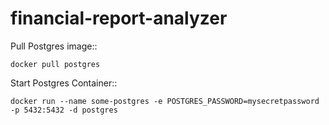 # financial-report-analyzer

Pull Postgres image::

    docker pull postgres


Start Postgres Container::

    docker run --name some-postgres -e POSTGRES_PASSWORD=mysecretpassword -p 5432:5432 -d postgres
